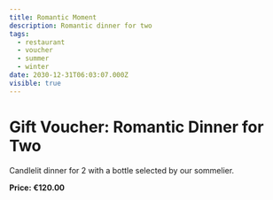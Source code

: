 ```yaml
---
title: Romantic Moment
description: Romantic dinner for two
tags:
  - restaurant
  - voucher
  - summer
  - winter
date: 2030-12-31T06:03:07.000Z
visible: true
---
```


# Gift Voucher: Romantic Dinner for Two

Candlelit dinner for 2 with a bottle selected by our sommelier.

**Price: €120.00**
